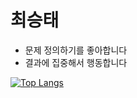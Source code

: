 # 최승태
* 문제 정의하기를 좋아합니다
* 결과에 집중해서 행동합니다

[![Top Langs](https://github-readme-stats.vercel.app/api/top-langs/?username=cst9221&count_private=true&layout=compact&hide=html,css&theme=buefy)](https://github.com/cst9221/github-readme-stats)
